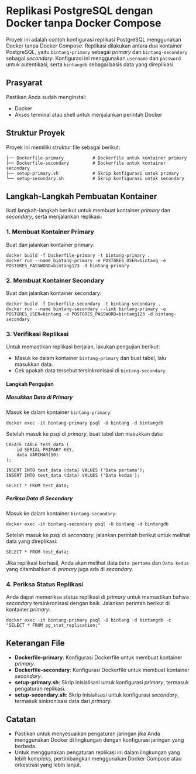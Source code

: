 # Replikasi PostgreSQL dengan Docker tanpa Docker Compose

Proyek ini adalah contoh konfigurasi replikasi PostgreSQL menggunakan Docker tanpa Docker Compose. Replikasi dilakukan antara dua kontainer PostgreSQL, yaitu `bintang-primary` sebagai *primary* dan `bintang-secondary` sebagai *secondary*. Konfigurasi ini menggunakan `username` dan `password` untuk autentikasi, serta `bintangdb` sebagai basis data yang direplikasi.

## Prasyarat

Pastikan Anda sudah menginstal:
- Docker
- Akses terminal atau shell untuk menjalankan perintah Docker

## Struktur Proyek

Proyek ini memiliki struktur file sebagai berikut:

```plaintext
├── Dockerfile-primary           # Dockerfile untuk kontainer primary
├── Dockerfile-secondary         # Dockerfile untuk kontainer secondary
├── setup-primary.sh             # Skrip konfigurasi untuk primary
└── setup-secondary.sh           # Skrip konfigurasi untuk secondary
```
## Langkah-Langkah Pembuatan Kontainer

Ikuti langkah-langkah berikut untuk membuat kontainer *primary* dan *secondary*, serta menjalankan replikasi:

### 1. Membuat Kontainer Primary

Buat dan jalankan kontainer primary:
```
docker build -f Dockerfile-primary -t bintang-primary .
docker run --name bintang-primary -e POSTGRES_USER=bintang -e POSTGRES_PASSWORD=bintang123 -d bintang-primary
```
### 2. Membuat Kontainer Secondary

Buat dan jalankan kontainer secondary:
```
docker build -f Dockerfile-secondary -t bintang-secondary .
docker run --name bintang-secondary --link bintang-primary -e POSTGRES_USER=bintang -e POSTGRES_PASSWORD=bintang123 -d bintang-secondary
```
### 3. Verifikasi Replikasi

Untuk memastikan replikasi berjalan, lakukan pengujian berikut:

- Masuk ke dalam kontainer `bintang-primary` dan buat tabel, lalu masukkan data.
- Cek apakah data tersebut tersinkronisasi di `bintang-secondary`.

#### Langkah Pengujian

##### Masukkan Data di Primary

Masuk ke dalam kontainer `bintang-primary`:
```
docker exec -it bintang-primary psql -U bintang -d bintangdb
```
Setelah masuk ke *psql* di *primary*, buat tabel dan masukkan data:
```
CREATE TABLE test_data (
    id SERIAL PRIMARY KEY,
    data VARCHAR(50)
);

INSERT INTO test_data (data) VALUES ('Data pertama');
INSERT INTO test_data (data) VALUES ('Data kedua');

SELECT * FROM test_data;
```
##### Periksa Data di Secondary

Masuk ke dalam kontainer `bintang-secondary`:
```
docker exec -it bintang-secondary psql -U bintang -d bintangdb
```
Setelah masuk ke *psql* di *secondary*, jalankan perintah berikut untuk melihat data yang direplikasi:
```
SELECT * FROM test_data;
```
Jika replikasi berhasil, Anda akan melihat data `Data pertama` dan `Data kedua` yang ditambahkan di *primary* juga ada di *secondary*.

### 4. Periksa Status Replikasi

Anda dapat memeriksa status replikasi di *primary* untuk memastikan bahwa *secondary* tersinkronisasi dengan baik. Jalankan perintah berikut di kontainer *primary*:
```
docker exec -it bintang-primary psql -U bintang -d bintangdb -c "SELECT * FROM pg_stat_replication;"
```
## Keterangan File

- **Dockerfile-primary**: Konfigurasi Dockerfile untuk membuat kontainer *primary*.
- **Dockerfile-secondary**: Konfigurasi Dockerfile untuk membuat kontainer *secondary*.
- **setup-primary.sh**: Skrip inisialisasi untuk konfigurasi *primary*, termasuk pengaturan replikasi.
- **setup-secondary.sh**: Skrip inisialisasi untuk konfigurasi *secondary*, termasuk sinkronisasi data dari *primary*.

## Catatan

- Pastikan untuk menyesuaikan pengaturan jaringan jika Anda menggunakan Docker di lingkungan dengan konfigurasi jaringan yang berbeda.
- Untuk menggunakan pengaturan replikasi ini dalam lingkungan yang lebih kompleks, pertimbangkan menggunakan Docker Compose atau orkestrasi yang lebih lanjut.
